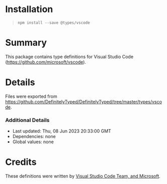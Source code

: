 # Installation
> `npm install --save @types/vscode`

# Summary
This package contains type definitions for Visual Studio Code (https://github.com/microsoft/vscode).

# Details
Files were exported from https://github.com/DefinitelyTyped/DefinitelyTyped/tree/master/types/vscode.

### Additional Details
 * Last updated: Thu, 08 Jun 2023 20:33:00 GMT
 * Dependencies: none
 * Global values: none

# Credits
These definitions were written by [Visual Studio Code Team, and Microsoft](https://github.com/microsoft).
